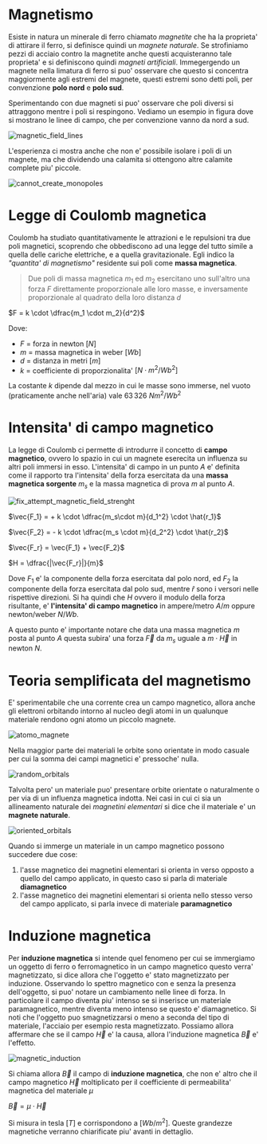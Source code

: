 # Magnetismo  

Esiste in natura un minerale di ferro chiamato *magnetite* che ha la proprieta' di attirare il ferro, si definisce quindi un *magnete naturale*. Se strofiniamo pezzi di acciaio contro la magnetite anche questi acquisteranno tale proprieta' e si definiscono quindi *magneti artificiali*. Immegergendo un magnete nella limatura di ferro si puo' osservare che questo si concentra maggiormente agli estremi del magnete, questi estremi sono detti poli, per convenzione **polo nord** e **polo sud**.  

Sperimentando con due magneti si puo' osservare che poli diversi si attraggono mentre i poli si respingono. Vediamo un esempio in figura dove si mostrano le linee di campo, che per convenzione vanno da nord a sud.  

![magnetic_field_lines](https://user-images.githubusercontent.com/7195133/216831059-cad37b16-0b5f-4328-91b4-58f6f11f24c3.jpg)

L'esperienza ci mostra anche che non e' possibile isolare i poli di un magnete, ma che dividendo una calamita si ottengono altre calamite complete piu' piccole.  

![cannot_create_monopoles](https://user-images.githubusercontent.com/7195133/216831364-ebd0fcd3-3e47-4bc0-af12-42d06347ba85.jpg)  


# Legge di Coulomb magnetica  

Coulomb ha studiato quantitativamente le attrazioni e le repulsioni tra due poli magnetici, scoprendo che obbediscono ad una legge del tutto simile a quella delle cariche elettriche, e a quella gravitazionale. Egli indico la *"quantita' di magnetismo"* residente sui poli come **massa magnetica**.  

> Due poli di massa magnetica $m_1$ ed $m_2$ esercitano uno sull'altro una forza $F$ direttamente proporzionale alle loro masse, e inversamente proporzionale al quadrato della loro distanza $d$

$F = k \cdot \dfrac{m_1 \cdot m_2}{d^2}$  

Dove:
* $F$ = forza in newton $[N]$
* $m$ = massa magnetica in weber $[Wb]$ 
* $d$ = distanza in metri $[m]$
* $k$ = coefficiente di proporzionalita' $[N \cdot m^2/Wb^2]$

La costante $k$ dipende dal mezzo in cui le masse sono immerse, nel vuoto (praticamente anche nell'aria) vale $63\,326\ Nm^2/Wb^2$  

# Intensita' di campo magnetico  

La legge di Coulomb ci permette di introdurre il concetto di **campo magnetico**, ovvero lo spazio in cui un magnete eserecita un influenza su altri poli immersi in esso. L'intensita' di campo in un punto $A$ e' definita come il rapporto tra l'intensita' della forza esercitata da una **massa magnetica sorgente** $m_s$ e la massa magnetica di prova $m$ al punto $A$.  

![fix_attempt_magnetic_field_strenght](https://user-images.githubusercontent.com/7195133/218867618-b895a5f5-7d22-4aa3-b509-9b67b1a2fbb6.jpg)

$\vec{F_1} = + k \cdot \dfrac{m_s\cdot m}{d_1^2} \cdot \hat{r_1}$  

$\vec{F_2} = - k \cdot \dfrac{m_s \cdot m}{d_2^2} \cdot \hat{r_2}$  

$\vec{F_r} = \vec{F_1} + \vec{F_2}$  

$H = \dfrac{|\vec{F_r}|}{m}$   

Dove $F_1$ e' la componente della forza esercitata dal polo nord, ed $F_2$ la componente della forza esercitata dal polo sud, mentre $\hat{r}$ sono i versori nelle rispettive direzioni. Si ha quindi che $H$ ovvero il modulo della forza risultante, e' **l'intensita' di campo magnetico** in ampere/metro $A/m$ oppure newton/weber $N/Wb$.  

A questo punto e' importante notare che data una massa magnetica $m$ posta al punto $A$ questa subira' una forza $\vec{F}$ da $m_s$ uguale a $m \cdot \vec{H}$ in newton $N$.  


# Teoria semplificata del magnetismo 

E' sperimentabile che una corrente crea un campo magnetico, allora anche gli elettroni orbitando intorno al nucleo degli atomi in un qualunque materiale rendono ogni atomo un piccolo magnete.  

![atomo_magnete](https://user-images.githubusercontent.com/7195133/217607917-1dcb8752-e810-47e1-ac67-1cec61bb8591.jpg)  

Nella maggior parte dei materiali le orbite sono orientate in modo casuale per cui la somma dei campi magnetici e' pressoche' nulla.  

![random_orbitals](https://user-images.githubusercontent.com/7195133/217608451-212dfeb8-44ab-48be-adac-f3002c8f1491.jpg)  

Talvolta pero' un materiale puo' presentare orbite orientate o naturalmente o per via di un influenza magnetica indotta. Nei casi in cui ci sia un allineamento naturale dei *magnetini elementari* si dice che il materiale e' un **magnete naturale**.

![oriented_orbitals](https://user-images.githubusercontent.com/7195133/217609502-56fa5bfd-b2b5-4d27-b32e-0c45a9361fb0.jpg)  

Quando si immerge un materiale in un campo magnetico possono succedere due cose:

1. l'asse magnetico dei magnetini elementari si orienta in verso opposto a quello del campo applicato, in questo caso si parla di materiale **diamagnetico**
2. l'asse magnetico dei magnetini elementari si orienta nello stesso verso del campo applicato, si parla invece di materiale **paramagnetico**

# Induzione magnetica  

Per **induzione magnetica** si intende quel fenomeno per cui se immergiamo un oggetto di ferro o ferromagnetico in un campo magnetico questo verra' magnetizzato, si dice allora che l'oggetto e' stato magnetizzato per induzione. Osservando lo spettro magnetico con e senza la presenza dell'oggetto, si puo' notare un cambiamento nelle linee di forza. In particolare il campo diventa piu' intenso se si inserisce un materiale paramagnetico, mentre diventa meno intenso se questo e' diamagnetico. Si noti che l'oggetto puo smagnetizzarsi o meno a seconda del tipo di materiale, l'acciaio per esempio resta magnetizzato. Possiamo allora affermare che se il campo $\vec{H}$ e' la causa, allora l'induzione magnetica $\vec{B}$ e' l'effetto.  

![magnetic_induction](https://user-images.githubusercontent.com/7195133/217617289-fcaf6a9c-0907-47d1-9007-616e58cbe312.jpg)  

Si chiama allora $\vec{B}$ il campo di **induzione magnetica**, che non e' altro che il campo magnetico $\vec{H}$ moltiplicato per il coefficiente di permeabilita' magnetica del materiale $\mu$

$\vec{B} = \mu \cdot \vec{H}$  

Si misura in tesla $[T]$ e corrispondono a $[Wb/m^2]$. Queste grandezze magnetiche verranno chiarificate piu' avanti in dettaglio.